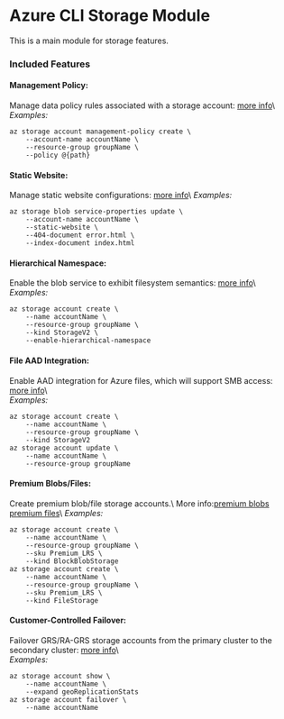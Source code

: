 # Azure CLI Storage Module #
This is a main module for storage features.

### Included Features

#### Management Policy:	
Manage data policy rules associated with a storage account: [more info](https://learn.microsoft.com/azure/storage/common/storage-lifecycle-managment-concepts)\	
*Examples:*	
```	
az storage account management-policy create \	
    --account-name accountName \	
    --resource-group groupName \	
    --policy @{path}	
```	

#### Static Website:	
Manage static website configurations: [more info](https://learn.microsoft.com/azure/storage/blobs/storage-blob-static-website)\	
*Examples:*	
```	
az storage blob service-properties update \	
    --account-name accountName \	
    --static-website \	
    --404-document error.html \	
    --index-document index.html	
```	

#### Hierarchical Namespace:	
Enable the blob service to exhibit filesystem semantics: [more info](https://learn.microsoft.com/azure/storage/data-lake-storage/namespace)\	
*Examples:*	
```	
az storage account create \	
    --name accountName \	
    --resource-group groupName \	
    --kind StorageV2 \	
    --enable-hierarchical-namespace	
```	

#### File AAD Integration:	
Enable AAD integration for Azure files, which will support SMB access: [more info](https://learn.microsoft.com/azure/storage/files/storage-files-active-directory-enable)\	
*Examples:*	
```	
az storage account create \	
    --name accountName \	
    --resource-group groupName \	
    --kind StorageV2	
az storage account update \	
    --name accountName \	
    --resource-group groupName	
```	

#### Premium Blobs/Files:	
Create premium blob/file storage accounts.\	
More info:[premium blobs](https://azure.microsoft.com/blog/introducing-azure-premium-blob-storage-limited-public-preview/) [premium files](https://learn.microsoft.com/azure/storage/files/storage-files-introduction)\	
*Examples:*	
```	
az storage account create \	
    --name accountName \	
    --resource-group groupName \	
    --sku Premium_LRS \	
    --kind BlockBlobStorage	
az storage account create \	
    --name accountName \	
    --resource-group groupName \	
    --sku Premium_LRS \	
    --kind FileStorage	
```	

#### Customer-Controlled Failover:	
Failover GRS/RA-GRS storage accounts from the primary cluster to the secondary cluster: [more info](https://learn.microsoft.com/azure/storage/common/storage-disaster-recovery-guidance)\	
*Examples:*	
```	
az storage account show \	
    --name accountName \	
    --expand geoReplicationStats	
az storage account failover \	
    --name accountName	
```
